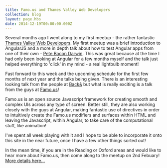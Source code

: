 ```yaml
---
title: Famo.us and Thames Valley Web Developers
collection: blog
layout: page.hbs
date: 2014-12-19T00:00:00.000Z
---
```


Several months ago I went along to my first meetup - the rather fantastic [Thames Valley Web Developers](http://www.meetup.com/Thames-Valley-Web-Developers/). My first meetup was a brief introduction to AngularJS and a more in depth talk about how to test Angular apps from one of their own - [Pete Bacon Darwin](https://github.com/petebacondarwin). This was great because at the time I had only been looking at Angular for a few months myself and the talk just helped everything to 'click' in my mind - a real lightbulb moment!

Fast forward to this week and the upcoming schedule for the first few months of next year and the talks being given. There is an interesting looking talk from the people at [Back&](https://www.backand.com/) but what is really exciting is a talk from the guys at [Famo.us](http://famo.us/)!

Famo.us is an open source Javascript framework for creating smooth and complex UIs across any type of screen. Better still, they are also working closely with the guys at Angular, making fantastic use of directives in order to intuitively create the Famo.us modifiers and surfaces within HTML and leaving the Javascript, within Angular, to take care of the computational stuff, like animation!

I've spent all week playing with it and I hope to be able to incorporate it onto this site in the near future, once I have a few other things sorted out!

In the mean time, if you are in the Reading or Oxford areas and would like to hear more about Famo.us, then come along to the meetup on 2nd Febuary! [More details here...](http://www.meetup.com/Thames-Valley-Web-Developers/events/218981950/)
